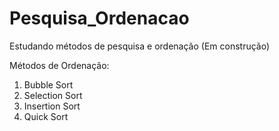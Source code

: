 # Pesquisa_Ordenacao
Estudando métodos de pesquisa e ordenação (Em construção)

Métodos de Ordenação:
1. Bubble Sort
2. Selection Sort
3. Insertion Sort
4. Quick Sort
